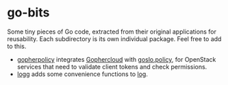 # go-bits

Some tiny pieces of Go code, extracted from their original applications for
reusability. Each subdirectory is its own individual package. Feel free to add
to this.

* [gopherpolicy](./gopherpolicy) integrates [Gophercloud](https://github.com/gophercloud/gophercloud) with [goslo.policy](https://github.com/databus23/goslo.policy), for OpenStack services that need to validate client tokens and check permissions.
* [logg](./logg) adds some convenience functions to [log](https://golang.org/pkg/log/).
